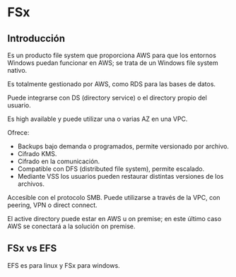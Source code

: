 # FSx

## Introducción

Es un producto file system que proporciona AWS para que los entornos Windows puedan funcionar en AWS; se trata de un Windows file system nativo.

Es totalmente gestionado por AWS, como RDS para las bases de datos.

Puede integrarse con DS (directory service) o el directory propio del usuario.

Es high available y puede utilizar una o varias AZ en una VPC.

Ofrece:

- Backups bajo demanda o programados, permite versionado por archivo.
- Cifrado KMS.
- Cifrado en la comunicación.
- Compatible con DFS (distributed file system), permite escalado.
- Mediante VSS los usuarios pueden restaurar distintas versiones de los archivos.

Accesible con el protocolo SMB. Puede utilizarse a través de la VPC, con peering, VPN o direct connect.

El active directory puede estar en AWS u on premise; en este último caso AWS se conectará a la solución on premise.

## FSx vs EFS

EFS es para linux y FSx para windows.

